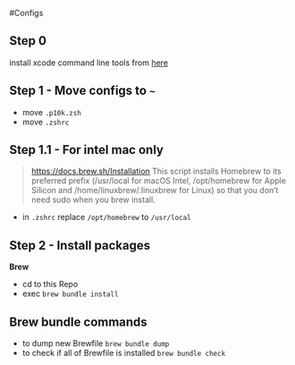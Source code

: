 #Configs

## Step 0
install xcode command line tools from [here](https://developer.apple.com/download/all/?q=command%20line%20tools)


## Step 1 - Move configs to `~`
- move `.p10k.zsh`
- move `.zshrc`

## Step 1.1 - For intel mac only
> https://docs.brew.sh/Installation
> This script installs Homebrew to its preferred prefix (/usr/local for macOS Intel, /opt/homebrew for Apple Silicon and /home/linuxbrew/.linuxbrew for Linux) so that you don’t need sudo when you brew install.

- in `.zshrc` replace `/opt/homebrew` to `/usr/local`

## Step 2 - Install packages

**Brew**
- cd to this Repo
- exec `brew bundle install`

## Brew bundle commands
- to dump new Brewfile `brew bundle dump`
- to check if all of Brewfile is installed `brew bundle check`